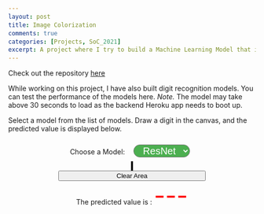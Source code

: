 ```yaml
---
layout: post
title: Image Colorization
comments: true
categories: [Projects, SoC_2021]
excerpt: A project where I try to build a Machine Learning Model that is capable of converting grayscale images to colored ones. 
---
```

<!-- Special thanks to https://www.codicode.com/art/how_to_draw_on_a_html5_canvas_with_a_mouse.aspx -->

Check out the repository [here](https://github.com/Sudhansh6/ImageColorization)

While working on this project, I have also built digit recognition models. You can test the performance of the models here. *Note.* The model may take above 30 seconds to load as the backend Heroku app needs to boot up. 

Select a model from the list of models. Draw a digit in the canvas, and the predicted value is displayed below.
<div align = center >
	 <label for="models">Choose a Model:</label>	 	
	<select id = "models" name="models" id="models">
	  <option value = "alexnet">AlexNet</option>
	  <!-- <option value = "vgg">VGG</option> -->
	  <option value = "resnet" selected>ResNet</option>
	</select> <br>
    <canvas id="Canvas" width="300" height="300" style = "padding: 0px; border: 2px solid black;"></canvas> <br>
    <button class = subscribeBtn style = "width: 300px;" id = "clear" onclick="javascript:clearArea('Canvas');return false;">Clear Area</button>
	<!-- <img height = 200 width = 200 style = "padding: 0px; border: 2px solid black;" id="frame"> -->
	<div> The predicted value is : <span id = result> --- </span> </div> 
</div>
<style>
#models{
	font-size: 20px;
	margin: 10px 8px 10px 14px;
	padding: 0px 8px 0px 14px;
	border-radius: 20px;
	color:  white;
	background-color: #4CAF50;
}
#result{
	font-size: 50px;
	color: red;
}
</style>
<script src="//ajax.googleapis.com/ajax/libs/jquery/1.7.1/jquery.min.js" type="text/javascript"></script>

<script>
// =============
// == Globals ==
// =============
const canvas = document.getElementById('Canvas');
const canvasContext = canvas.getContext('2d');
const clearButton = document.getElementById('clear');
const state = {
  mousedown: false
};

// ===================
// == Configuration ==
// ===================
const lineWidth = 20;
const halfLineWidth = lineWidth / 2;
const fillStyle = '#333';
const lineJoin = "round";
const strokeStyle = "red";
const shadowColor = '#333';
const shadowBlur = lineWidth / 4;

// =====================
// == Event Listeners ==
// =====================
canvas.addEventListener('mousedown', handleWritingStart);
canvas.addEventListener('mousemove', handleWritingInProgress);
canvas.addEventListener('mouseup', handleDrawingEnd);
canvas.addEventListener('mouseout', handleDrawingEnd);

canvas.addEventListener('touchstart', handleWritingStart);
canvas.addEventListener('touchmove', handleWritingInProgress);
canvas.addEventListener('touchend', handleDrawingEnd);

clearButton.addEventListener('click', handleClearButtonClick);

// ====================
// == Event Handlers ==
// ====================
function handleWritingStart(event) {
  event.preventDefault();

  const mousePos = getMousePositionOnCanvas(event);

  canvasContext.beginPath();

  canvasContext.moveTo(mousePos.x, mousePos.y);

  canvasContext.lineJoin = lineJoin;
  canvasContext.lineWidth = lineWidth;
  canvasContext.strokeStyle = strokeStyle;
  canvasContext.shadowColor = null;
  canvasContext.shadowBlur = null;

  canvasContext.fill();

  state.mousedown = true;
}

function handleWritingInProgress(event) {
  event.preventDefault();

  if (state.mousedown) {
    const mousePos = getMousePositionOnCanvas(event);

    canvasContext.lineTo(mousePos.x, mousePos.y);
    canvasContext.stroke();
  }
}

function handleDrawingEnd(event) {
  event.preventDefault();
  getPrediction();
  if (state.mousedown) {
    canvasContext.shadowColor = shadowColor;
    canvasContext.shadowBlur = shadowBlur;

    canvasContext.stroke();
  }

  state.mousedown = false;
}

function handleClearButtonClick(event) {
  event.preventDefault();

  clearCanvas();
}

// ======================
// == Helper Functions ==
// ======================
function getMousePositionOnCanvas(event) {
  const clientX = event.clientX || event.touches[0].clientX;
  const clientY = event.clientY || event.touches[0].clientY;
  const rect = event.target.getBoundingClientRect();
  const offsetLeft = rect.left;
  const offsetTop = rect.top;
  const canvasX = clientX - offsetLeft;
  const canvasY = clientY - offsetTop;

  return { x: canvasX, y: canvasY };
}

function clearCanvas() {
  canvasContext.clearRect(0, 0, canvas.width, canvas.height);
}
function getPrediction()
	{
		var Pic = document.getElementById("Canvas").toDataURL();
    	var flag = true;
    	Pic = Pic.replace(/^data:image\/(png|jpg);base64,/, "");
		let model = $("#models option:selected").val();
		let url = "https://soc2021.herokuapp.com/CNN";
		// let url = "http://0.0.0.0:5000/CNN";
		// let url = "http://127.0.0.1:5000/CNN";
		console.log("Sent a request to " + url);
		let res = document.getElementById('result');
		if(flag)
			res.innerHTML = '<img width = 50 height = 50 src = "/assets/loading.gif">';
		$.ajax({
        type: 'POST',
        url: url,
        data: JSON.stringify({"imageData" : Pic, "model" : model}),
        contentType: 'application/json',
        xhrFields: {
       	withCredentials: true
    	},
        crossDomain: true,
        success: function(result) {
        			flag = false;
        			if(result.result == "")
        			document.getElementById('frame').src = 'data:;base64,' + result['image'];
        			else
        			res.innerHTML = result.result;
                    // document.getElementById('frame').src = 'data:image/jpg;base64,'+ result;
                },
         error: function(error) {
        	console.log("error");
        }
    	})
	}
</script>